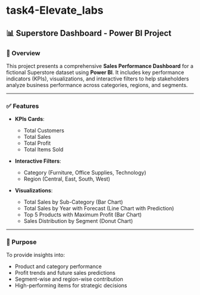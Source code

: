 # task4-Elevate_labs

## 📊 Superstore Dashboard - Power BI Project

### 📁 Overview
This project presents a comprehensive **Sales Performance Dashboard** for a fictional Superstore dataset using **Power BI**. It includes key performance indicators (KPIs), visualizations, and interactive filters to help stakeholders analyze business performance across categories, regions, and segments.

---

### ✅ Features
- **KPIs Cards**:  
  - Total Customers  
  - Total Sales  
  - Total Profit  
  - Total Items Sold

- **Interactive Filters**:  
  - Category (Furniture, Office Supplies, Technology)  
  - Region (Central, East, South, West)

- **Visualizations**:  
  - Total Sales by Sub-Category (Bar Chart)  
  - Total Sales by Year with Forecast (Line Chart with Prediction)  
  - Top 5 Products with Maximum Profit (Bar Chart)  
  - Sales Distribution by Segment (Donut Chart)

---

### 🎯 Purpose
To provide insights into:
- Product and category performance
- Profit trends and future sales predictions
- Segment-wise and region-wise contribution
- High-performing items for strategic decisions

